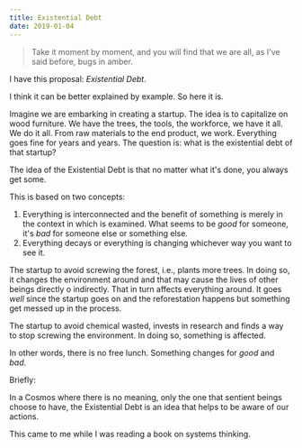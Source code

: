```yaml
---
title: Existential Debt
date: 2019-01-04
---
```


> Take it moment by moment, and you will find that we are all, as I've said before, bugs in amber.

I have this proposal: *Existential Debt*.

I think it can be better explained by example. So here it is.

Imagine we are embarking in creating a startup. The idea is to capitalize on wood furniture. We have the trees, the tools, the workforce, we have it all. We do it all. From raw materials to the end product, we work. Everything goes fine for years and years. The question is: what is the existential debt of that startup?

The idea of the Existential Debt is that no matter what it's done, you always get some.

This is based on two concepts:

1. Everything is interconnected and the benefit of something is merely in the context in which is examined. What seems to be *good* for someone, it's *bad* for someone else or something else.
2. Everything decays or everything is changing whichever way you want to see it.

The startup to avoid screwing the forest, i.e., plants more trees. In doing so, it changes the environment around and that may cause the lives of other beings directly o indirectly. That in turn affects everything around. It goes *well* since the startup goes on and the reforestation happens but something get messed up in the process.

The startup to avoid chemical wasted, invests in research and finds a way to stop screwing the environment. In doing so, something is affected.

In other words, there is no free lunch. Something changes for *good* and *bad*.

Briefly:

In a Cosmos where there is no meaning, only the one that sentient beings choose to have, the Existential Debt is an idea that helps to be aware of our actions.

This came to me while I was reading a book on systems thinking.
